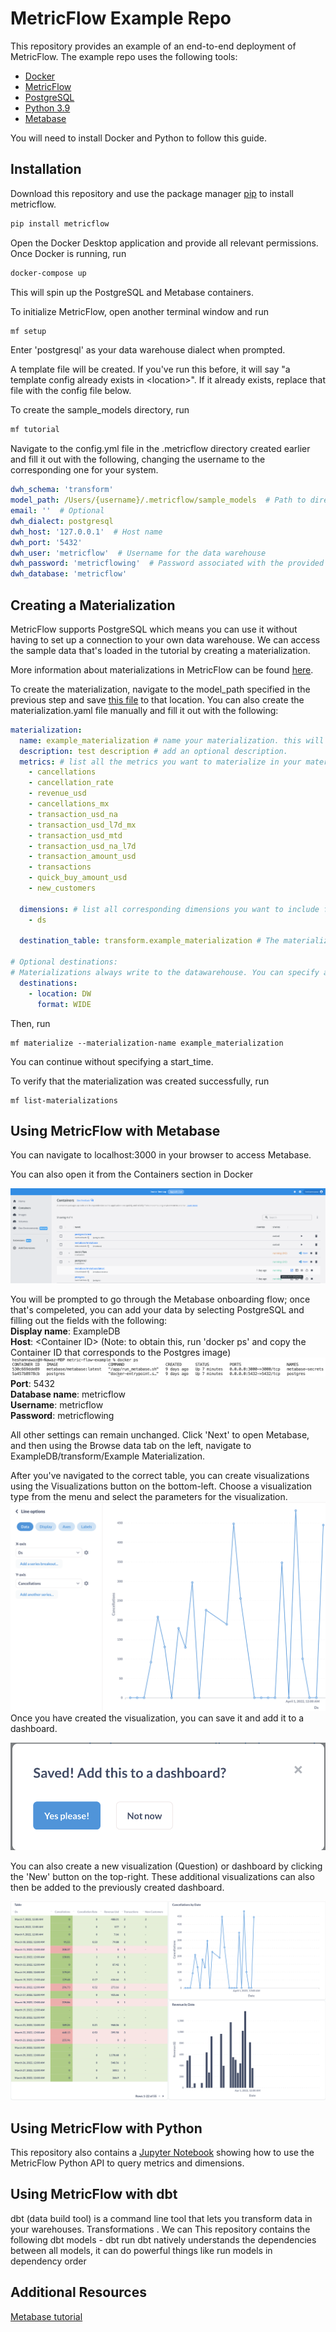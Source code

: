 # MetricFlow Example Repo

This repository provides an example of an end-to-end deployment of MetricFlow. The example repo uses the following tools:

* [Docker](https://www.docker.com/products/docker-desktop/)
* [MetricFlow](https://github.com/transform-data/metricflow)
* [PostgreSQL](https://www.postgresql.org/download/)
* [Python 3.9](https://www.python.org/downloads/)
* [Metabase](https://www.metabase.com/docs/latest/operations-guide/running-metabase-on-docker.html)

You will need to install Docker and Python to follow this guide.

## Installation

Download this repository and use the package manager [pip](https://pip.pypa.io/en/stable/) to install metricflow.

```bash
pip install metricflow
```

Open the Docker Desktop application and provide all relevant permissions. Once Docker is running, 
run
```bash
docker-compose up
```
This will spin up the PostgreSQL and Metabase containers.

To initialize MetricFlow, open another terminal window and run 
```bash
mf setup
```

Enter 'postgresql' as your data warehouse dialect when prompted. 

A template file will be created. If you've run this before, it will say "a template config already exists in \<location>". If it already exists, replace that file with the config file below.

To create the sample_models directory, run 
```bash
mf tutorial
```

Navigate to the config.yml file in the .metricflow directory created earlier and fill it out with the following, changing the username to the corresponding one for your system.
```yml
dwh_schema: 'transform'
model_path: /Users/{username}/.metricflow/sample_models  # Path to directory containing defined models (Leave until after DWH setup). Specify the username for your system
email: ''  # Optional
dwh_dialect: postgresql
dwh_host: '127.0.0.1'  # Host name
dwh_port: '5432'
dwh_user: 'metricflow'  # Username for the data warehouse
dwh_password: 'metricflowing'  # Password associated with the provided user
dwh_database: 'metricflow'
```

## Creating a Materialization

MetricFlow supports PostgreSQL which means you can use it without having to set up a connection to your own data warehouse. We can access the sample data that's loaded in the tutorial by creating a materialization. 

More information about materializations in MetricFlow can be found [here](https://docs.transform.co/docs/metricflow/reference/materializations/#what-are-materializations-in-metricflow).

To create the materialization, navigate to the model_path specified in the previous step and save [this file](materialization.yaml) to that location. You can also create the materialization.yaml file manually and fill it out with the following:
```yml
materialization:
  name: example_materialization # name your materialization. this will be the table name written in your data warehouse.
  description: test description # add an optional description.
  metrics: # list all the metrics you want to materialize in your materialization. all metrics must be defined in your model.
    - cancellations
    - cancellation_rate
    - revenue_usd
    - cancellations_mx
    - transaction_usd_na
    - transaction_usd_l7d_mx
    - transaction_usd_mtd
    - transaction_usd_na_l7d
    - transaction_amount_usd
    - transactions
    - quick_buy_amount_usd
    - new_customers

  dimensions: # list all corresponding dimensions you want to include for these metrics. these must all be defined in your data sources. these dimensions must be shared across all metrics in your materialization.
    - ds

  destination_table: transform.example_materialization # The materialization will be written to this destination.

# Optional destinations:
# Materializations always write to the datawarehouse. You can specify additional optional destinations. Check the documentation for a complete list of destinations.
  destinations:
    - location: DW
      format: WIDE

 ```

Then, run
```
mf materialize --materialization-name example_materialization
```

You can continue without specifying a start_time.

To verify that the materialization was created successfully, run 
```
mf list-materializations
``` 


## Using MetricFlow with Metabase
You can navigate to localhost:3000 in your browser to access Metabase.

You can also open it from the Containers section in Docker

![](assets/open_in_browser.png)

You will be prompted to go through the Metabase onboarding flow; once that's compeleted, you can add your data by selecting PostgreSQL and filling out the fields with the following:\
**Display name**: ExampleDB\
**Host**: \<Container ID> 
(Note: to obtain this, run 'docker ps' and copy the Container ID that corresponds to the Postgres image)![](assets/container_id.png)\
**Port**: 5432\
**Database name**: metricflow\
**Username**: metricflow\
**Password**: metricflowing

All other settings can remain unchanged. Click 'Next' to open Metabase, and then using the Browse data tab on the left, navigate to ExampleDB/transform/Example Materialization.

After you've navigated to the correct table, you can create visualizations using the Visualizations button on the bottom-left. Choose a visualization type from the menu and select the parameters for the visualization.
![](assets/parameters.png)
Once you have created the visualization, you can save it and add it to a dashboard. 

![](assets/save.png)

You can also create a new visualization (Question) or dashboard by clicking the 'New' button on the top-right. These additional visualizations can also then be added to the previously created dashboard.


![](assets/dashboard.png)

## Using MetricFlow with Python
This repository also contains a [Jupyter Notebook](Python/python_notebook.ipynb) showing how to use the MetricFlow Python API to query metrics and dimensions.

## Using MetricFlow with dbt

dbt (data build tool) is a command line tool that lets you transform data in your warehouses. Transformations . 
We can 
This repository contains the following dbt models - 
dbt run
dbt natively understands the dependencies between all models, it can do powerful things like run models in dependency order

## Additional Resources
[Metabase tutorial](https://www.metabase.com/learn/getting-started/getting-started.html)